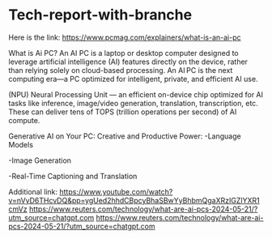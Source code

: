 # Tech-report-with-branche
Here is the link:
https://www.pcmag.com/explainers/what-is-an-ai-pc

What is Ai PC? An AI PC is a laptop or desktop computer designed to leverage artificial intelligence (AI) features directly on the device, rather than relying solely on cloud-based processing. An AI PC is the next computing era—a PC optimized for intelligent, private, and efficient AI use.

(NPU) Neural Processing Unit — an efficient on-device chip optimized for AI tasks like inference, image/video generation, translation, transcription, etc. These can deliver tens of TOPS (trillion operations per second) of AI compute.

Generative AI on Your PC: Creative and Productive Power:
-Language Models

-Image Generation

-Real-Time Captioning and Translation

Additional link:
https://www.youtube.com/watch?v=nVyD6THcvDQ&pp=ygUed2hhdCBpcyBhaSBwYyBhbmQgaXRzIGZlYXR1cmVz
https://www.reuters.com/technology/what-are-ai-pcs-2024-05-21/?utm_source=chatgpt.com
https://www.reuters.com/technology/what-are-ai-pcs-2024-05-21/?utm_source=chatgpt.com
